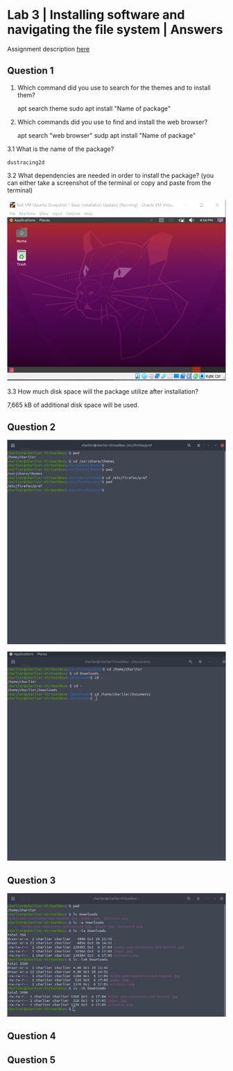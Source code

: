 # Lab 3 | Installing software and navigating the file system | Answers
Assignment description [here](https://raw.githubusercontent.com/ra559/cis106/main/labs/lab3.md)

## Question 1
1. Which command did you use to search for the themes and to install them? 

    apt search theme
    sudo apt install "Name of package"

2. Which commands did you use to find and install the web browser? 

    apt search "web browser"
    sudp apt install "Name of package"

3.1 What is the name of the package? 

    dustracing2d

3.2 What dependencies are needed in order to install the package? (you can either take a screenshot of the terminal or copy and paste from the terminal)


![Image](../Images/Lab%202%20Desktop%20Screenshot.png)

3.3 How much disk space will the package utilize after installation?
 
7,665 kB of additional disk space will be used.

## Question 2

![Image](../Images/lab3q2.png)

![Image](../Images/lab3q2p2.png)

## Question 3

![Image](../Images/lab3q3.png)

## Question 4



## Question 5